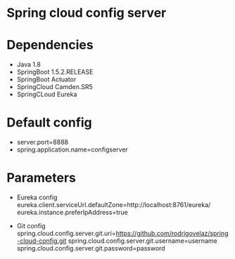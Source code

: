 # Spring cloud config server

# Dependencies

- Java 1.8
- SpringBoot 1.5.2.RELEASE
- SpringBoot Actuator
- SpringCloud Camden.SR5
- SpringCLoud Eureka

# Default config 

- server.port=8888
- spring.application.name=configserver

# Parameters

- Eureka config
eureka.client.serviceUrl.defaultZone=http://localhost:8761/eureka/
eureka.instance.preferIpAddress=true

- Git config
spring.cloud.config.server.git.uri=https://github.com/rodrigovelaz/spring-cloud-config.git 
spring.cloud.config.server.git.username=username
spring.cloud.config.server.git.password=password